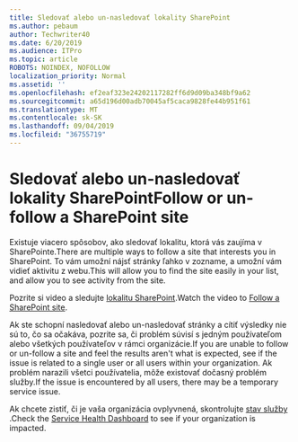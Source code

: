 ```yaml
---
title: Sledovať alebo un-nasledovať lokality SharePoint
ms.author: pebaum
author: Techwriter40
ms.date: 6/20/2019
ms.audience: ITPro
ms.topic: article
ROBOTS: NOINDEX, NOFOLLOW
localization_priority: Normal
ms.assetid: ''
ms.openlocfilehash: ef2eaf323e24202117282ff6d9d09ba348bf9a62
ms.sourcegitcommit: a65d196d00adb70045af5caca9828fe44b951f61
ms.translationtype: MT
ms.contentlocale: sk-SK
ms.lasthandoff: 09/04/2019
ms.locfileid: "36755719"
---
```

# <a name="follow-or-un-follow-a-sharepoint-site"></a><span data-ttu-id="2f27e-102">Sledovať alebo un-nasledovať lokality SharePoint</span><span class="sxs-lookup"><span data-stu-id="2f27e-102">Follow or un-follow a SharePoint site</span></span>

<span data-ttu-id="2f27e-103">Existuje viacero spôsobov, ako sledovať lokalitu, ktorá vás zaujíma v SharePointe.</span><span class="sxs-lookup"><span data-stu-id="2f27e-103">There are multiple ways to follow a site that interests you in SharePoint.</span></span> <span data-ttu-id="2f27e-104">To vám umožní nájsť stránky ľahko v zozname, a umožní vám vidieť aktivitu z webu.</span><span class="sxs-lookup"><span data-stu-id="2f27e-104">This will allow you to find the site easily in your list, and allow you to see activity from the site.</span></span> 

<span data-ttu-id="2f27e-105">Pozrite si video a sledujte [lokalitu SharePoint](https://support.office.com/article/Video-Follow-a-SharePoint-site-33DB6FA5-9528-45D7-BCC7-F9C1FAAACAE0).</span><span class="sxs-lookup"><span data-stu-id="2f27e-105">Watch the video to [Follow a SharePoint site](https://support.office.com/article/Video-Follow-a-SharePoint-site-33DB6FA5-9528-45D7-BCC7-F9C1FAAACAE0).</span></span> 

<span data-ttu-id="2f27e-106">Ak ste schopní nasledovať alebo un-nasledovať stránky a cítiť výsledky nie sú to, čo sa očakáva, pozrite sa, či problém súvisí s jedným používateľom alebo všetkých používateľov v rámci organizácie.</span><span class="sxs-lookup"><span data-stu-id="2f27e-106">If you are unable to follow or un-follow a site and feel the results aren't what is expected, see if the issue is related to a single user or all users within your organization.</span></span> <span data-ttu-id="2f27e-107">Ak problém narazili všetci používatelia, môže existovať dočasný problém služby.</span><span class="sxs-lookup"><span data-stu-id="2f27e-107">If the issue is encountered by all users, there may be a temporary service issue.</span></span> 

<span data-ttu-id="2f27e-108">Ak chcete zistiť, či je vaša organizácia ovplyvnená, skontrolujte [stav služby](https://admin.microsoft.com/AdminPortal/Home#/servicehealth) .</span><span class="sxs-lookup"><span data-stu-id="2f27e-108">Check the [Service Health Dashboard](https://admin.microsoft.com/AdminPortal/Home#/servicehealth) to see if your organization is impacted.</span></span>
